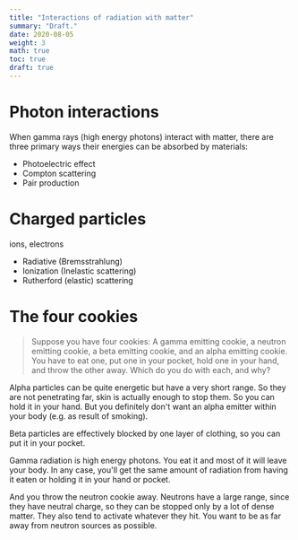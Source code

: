 ```yaml
---
title: "Interactions of radiation with matter"
summary: "Draft."
date: 2020-08-05
weight: 3
math: true
toc: true
draft: true
---
```


# Photon interactions

When gamma rays (high energy photons) interact with matter, there are three primary ways their energies can be absorbed by materials:

* Photoelectric effect
* Compton scattering
* Pair production

# Charged particles

ions, electrons

* Radiative (Bremsstrahlung)
* Ionization (Inelastic scattering)
* Rutherford (elastic) scattering

# The four cookies

> Suppose you have four cookies: A gamma emitting cookie, a neutron emitting cookie, a beta emitting cookie, and an alpha emitting cookie. You have to eat one, put one in your pocket, hold one in your hand, and throw the other away. Which do you do with each, and why?

Alpha particles can be quite energetic but have a very short range. So they are not penetrating far, skin is actually enough to stop them. So you can hold it in your hand. But you definitely don't want an alpha emitter within your body (e.g. as result of smoking).

Beta particles are effectively blocked by one layer of clothing, so you can put it in your pocket.

Gamma radiation is high energy photons. You eat it and most of it will leave your body. In any case, you'll get the same amount of radiation from having it eaten or holding it in your hand or pocket.

And you throw the neutron cookie away. Neutrons have a large range, since they have neutral charge, so they can be stopped only by a lot of dense matter. They also tend to activate whatever they hit. You want to be as far away from neutron sources as possible.

